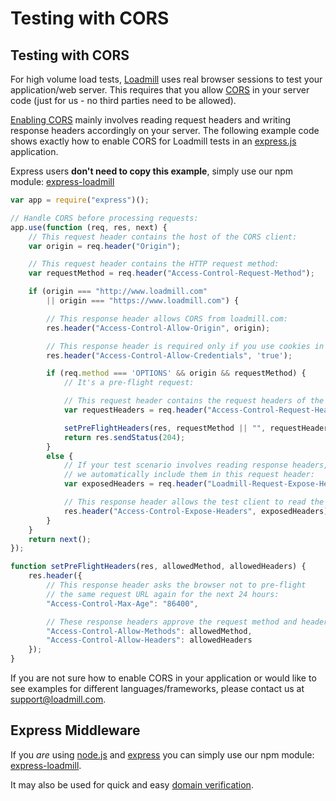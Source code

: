 # Testing with CORS

## Testing with CORS

For high volume load tests, [Loadmill](https://www.loadmill.com) uses real browser sessions to test your application/web server. This requires that you allow [CORS](https://en.wikipedia.org/wiki/Cross-origin\_resource\_sharing) in your server code (just for us - no third parties need to be allowed).

[Enabling CORS](https://enable-cors.org/server.html) mainly involves reading request headers and writing response headers accordingly on your server. The following example code shows exactly how to enable CORS for Loadmill tests in an [express.js](http://expressjs.com) application.

Express users **don't need to copy this example**, simply use our npm module: [express-loadmill](https://www.npmjs.com/package/express-loadmill)

```javascript
var app = require("express")();

// Handle CORS before processing requests:
app.use(function (req, res, next) {
    // This request header contains the host of the CORS client:
    var origin = req.header("Origin");

    // This request header contains the HTTP request method: 
    var requestMethod = req.header("Access-Control-Request-Method");

    if (origin === "http://www.loadmill.com"
        || origin === "https://www.loadmill.com") {

        // This response header allows CORS from loadmill.com:
        res.header("Access-Control-Allow-Origin", origin);

        // This response header is required only if you use cookies in your tests:
        res.header("Access-Control-Allow-Credentials", 'true');

        if (req.method === 'OPTIONS' && origin && requestMethod) {
            // It's a pre-flight request:

            // This request header contains the request headers of the pre-flighted request:
            var requestHeaders = req.header("Access-Control-Request-Headers");

            setPreFlightHeaders(res, requestMethod || "", requestHeaders || "");
            return res.sendStatus(204);
        }
        else {
            // If your test scenario involves reading response headers, 
            // we automatically include them in this request header:
            var exposedHeaders = req.header("Loadmill-Request-Expose-Headers") || "";

            // This response header allows the test client to read the desired headers from the response:
            res.header("Access-Control-Expose-Headers", exposedHeaders);
        }
    }
    return next();
});

function setPreFlightHeaders(res, allowedMethod, allowedHeaders) {
    res.header({
        // This response header asks the browser not to pre-flight 
        // the same request URL again for the next 24 hours:
        "Access-Control-Max-Age": "86400",

        // These response headers approve the request method and headers specified:
        "Access-Control-Allow-Methods": allowedMethod,
        "Access-Control-Allow-Headers": allowedHeaders
    });
}
```

If you are not sure how to enable CORS in your application or would like to see examples for different languages/frameworks, please contact us at [support@loadmill.com](mailto:support@loadmill.com).

## Express Middleware

If you _are_ using [node.js](https://nodejs.org) and [express](https://expressjs.com) you can simply use our npm module: [express-loadmill](https://www.npmjs.com/package/express-loadmill).

It may also be used for quick and easy [domain verification](domain-verification.md).
